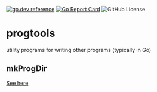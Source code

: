 <!-- Code generated by mkbadge; DO NOT EDIT. START -->
[![go.dev reference](https://img.shields.io/badge/go.dev-reference-green?logo=go)](https://pkg.go.dev/mod/github.com/nickwells/progtools)
[![Go Report Card](https://goreportcard.com/badge/github.com/nickwells/progtools)](https://goreportcard.com/report/github.com/nickwells/progtools)
![GitHub License](https://img.shields.io/github/license/nickwells/progtools)
<!-- Code generated by mkbadge; DO NOT EDIT. END -->
# progtools
utility programs for writing other programs (typically in Go)

## mkProgDir

[See here](mkProgDir/_mkProgDir.DOC.md)

